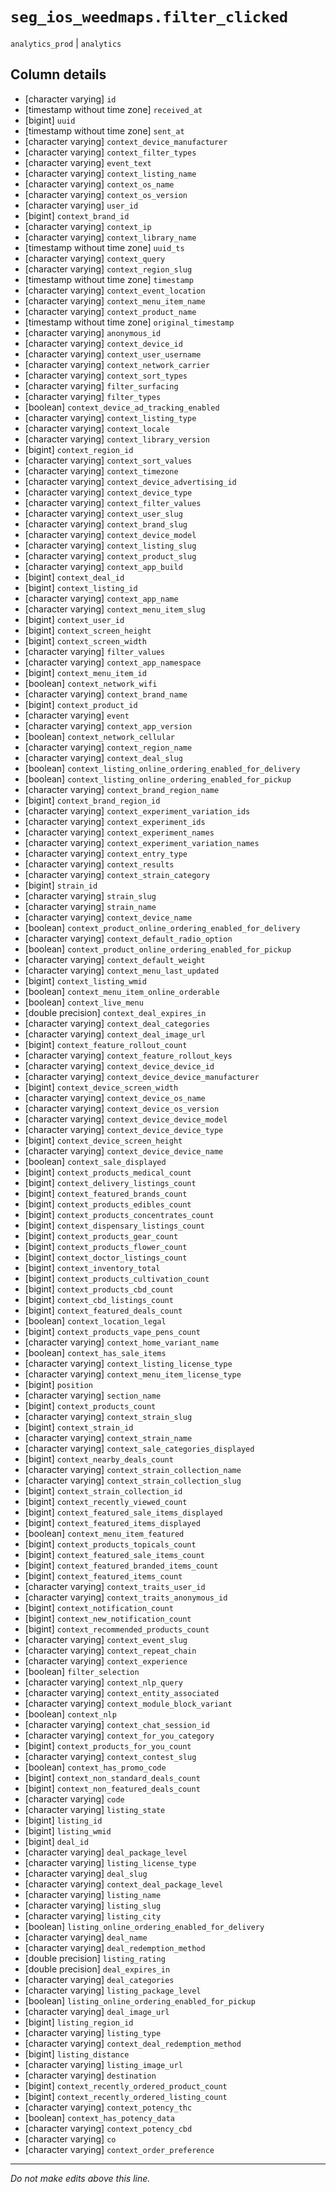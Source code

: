 # `seg_ios_weedmaps.filter_clicked`
`analytics_prod` | `analytics`

## Column details
* [character varying] `id`
* [timestamp without time zone] `received_at`
* [bigint]    `uuid`
* [timestamp without time zone] `sent_at`
* [character varying] `context_device_manufacturer`
* [character varying] `context_filter_types`
* [character varying] `event_text`
* [character varying] `context_listing_name`
* [character varying] `context_os_name`
* [character varying] `context_os_version`
* [character varying] `user_id`
* [bigint]    `context_brand_id`
* [character varying] `context_ip`
* [character varying] `context_library_name`
* [timestamp without time zone] `uuid_ts`
* [character varying] `context_query`
* [character varying] `context_region_slug`
* [timestamp without time zone] `timestamp`
* [character varying] `context_event_location`
* [character varying] `context_menu_item_name`
* [character varying] `context_product_name`
* [timestamp without time zone] `original_timestamp`
* [character varying] `anonymous_id`
* [character varying] `context_device_id`
* [character varying] `context_user_username`
* [character varying] `context_network_carrier`
* [character varying] `context_sort_types`
* [character varying] `filter_surfacing`
* [character varying] `filter_types`
* [boolean]   `context_device_ad_tracking_enabled`
* [character varying] `context_listing_type`
* [character varying] `context_locale`
* [character varying] `context_library_version`
* [bigint]    `context_region_id`
* [character varying] `context_sort_values`
* [character varying] `context_timezone`
* [character varying] `context_device_advertising_id`
* [character varying] `context_device_type`
* [character varying] `context_filter_values`
* [character varying] `context_user_slug`
* [character varying] `context_brand_slug`
* [character varying] `context_device_model`
* [character varying] `context_listing_slug`
* [character varying] `context_product_slug`
* [character varying] `context_app_build`
* [bigint]    `context_deal_id`
* [bigint]    `context_listing_id`
* [character varying] `context_app_name`
* [character varying] `context_menu_item_slug`
* [bigint]    `context_user_id`
* [bigint]    `context_screen_height`
* [bigint]    `context_screen_width`
* [character varying] `filter_values`
* [character varying] `context_app_namespace`
* [bigint]    `context_menu_item_id`
* [boolean]   `context_network_wifi`
* [character varying] `context_brand_name`
* [bigint]    `context_product_id`
* [character varying] `event`
* [character varying] `context_app_version`
* [boolean]   `context_network_cellular`
* [character varying] `context_region_name`
* [character varying] `context_deal_slug`
* [boolean]   `context_listing_online_ordering_enabled_for_delivery`
* [boolean]   `context_listing_online_ordering_enabled_for_pickup`
* [character varying] `context_brand_region_name`
* [bigint]    `context_brand_region_id`
* [character varying] `context_experiment_variation_ids`
* [character varying] `context_experiment_ids`
* [character varying] `context_experiment_names`
* [character varying] `context_experiment_variation_names`
* [character varying] `context_entry_type`
* [character varying] `context_results`
* [character varying] `context_strain_category`
* [bigint]    `strain_id`
* [character varying] `strain_slug`
* [character varying] `strain_name`
* [character varying] `context_device_name`
* [boolean]   `context_product_online_ordering_enabled_for_delivery`
* [character varying] `context_default_radio_option`
* [boolean]   `context_product_online_ordering_enabled_for_pickup`
* [character varying] `context_default_weight`
* [character varying] `context_menu_last_updated`
* [bigint]    `context_listing_wmid`
* [boolean]   `context_menu_item_online_orderable`
* [boolean]   `context_live_menu`
* [double precision] `context_deal_expires_in`
* [character varying] `context_deal_categories`
* [character varying] `context_deal_image_url`
* [bigint]    `context_feature_rollout_count`
* [character varying] `context_feature_rollout_keys`
* [character varying] `context_device_device_id`
* [character varying] `context_device_device_manufacturer`
* [bigint]    `context_device_screen_width`
* [character varying] `context_device_os_name`
* [character varying] `context_device_os_version`
* [character varying] `context_device_device_model`
* [character varying] `context_device_device_type`
* [bigint]    `context_device_screen_height`
* [character varying] `context_device_device_name`
* [boolean]   `context_sale_displayed`
* [bigint]    `context_products_medical_count`
* [bigint]    `context_delivery_listings_count`
* [bigint]    `context_featured_brands_count`
* [bigint]    `context_products_edibles_count`
* [bigint]    `context_products_concentrates_count`
* [bigint]    `context_dispensary_listings_count`
* [bigint]    `context_products_gear_count`
* [bigint]    `context_products_flower_count`
* [bigint]    `context_doctor_listings_count`
* [bigint]    `context_inventory_total`
* [bigint]    `context_products_cultivation_count`
* [bigint]    `context_products_cbd_count`
* [bigint]    `context_cbd_listings_count`
* [bigint]    `context_featured_deals_count`
* [boolean]   `context_location_legal`
* [bigint]    `context_products_vape_pens_count`
* [character varying] `context_home_variant_name`
* [boolean]   `context_has_sale_items`
* [character varying] `context_listing_license_type`
* [character varying] `context_menu_item_license_type`
* [bigint]    `position`
* [character varying] `section_name`
* [bigint]    `context_products_count`
* [character varying] `context_strain_slug`
* [bigint]    `context_strain_id`
* [character varying] `context_strain_name`
* [character varying] `context_sale_categories_displayed`
* [bigint]    `context_nearby_deals_count`
* [character varying] `context_strain_collection_name`
* [character varying] `context_strain_collection_slug`
* [bigint]    `context_strain_collection_id`
* [bigint]    `context_recently_viewed_count`
* [bigint]    `context_featured_sale_items_displayed`
* [bigint]    `context_featured_items_displayed`
* [boolean]   `context_menu_item_featured`
* [bigint]    `context_products_topicals_count`
* [bigint]    `context_featured_sale_items_count`
* [bigint]    `context_featured_branded_items_count`
* [bigint]    `context_featured_items_count`
* [character varying] `context_traits_user_id`
* [character varying] `context_traits_anonymous_id`
* [bigint]    `context_notification_count`
* [bigint]    `context_new_notification_count`
* [bigint]    `context_recommended_products_count`
* [character varying] `context_event_slug`
* [character varying] `context_repeat_chain`
* [character varying] `context_experience`
* [boolean]   `filter_selection`
* [character varying] `context_nlp_query`
* [character varying] `context_entity_associated`
* [character varying] `context_module_block_variant`
* [boolean]   `context_nlp`
* [character varying] `context_chat_session_id`
* [character varying] `context_for_you_category`
* [bigint]    `context_products_for_you_count`
* [character varying] `context_contest_slug`
* [boolean]   `context_has_promo_code`
* [bigint]    `context_non_standard_deals_count`
* [bigint]    `context_non_featured_deals_count`
* [character varying] `code`
* [character varying] `listing_state`
* [bigint]    `listing_id`
* [bigint]    `listing_wmid`
* [bigint]    `deal_id`
* [character varying] `deal_package_level`
* [character varying] `listing_license_type`
* [character varying] `deal_slug`
* [character varying] `context_deal_package_level`
* [character varying] `listing_name`
* [character varying] `listing_slug`
* [character varying] `listing_city`
* [boolean]   `listing_online_ordering_enabled_for_delivery`
* [character varying] `deal_name`
* [character varying] `deal_redemption_method`
* [double precision] `listing_rating`
* [double precision] `deal_expires_in`
* [character varying] `deal_categories`
* [character varying] `listing_package_level`
* [boolean]   `listing_online_ordering_enabled_for_pickup`
* [character varying] `deal_image_url`
* [bigint]    `listing_region_id`
* [character varying] `listing_type`
* [character varying] `context_deal_redemption_method`
* [bigint]    `listing_distance`
* [character varying] `listing_image_url`
* [character varying] `destination`
* [bigint]    `context_recently_ordered_product_count`
* [bigint]    `context_recently_ordered_listing_count`
* [character varying] `context_potency_thc`
* [boolean]   `context_has_potency_data`
* [character varying] `context_potency_cbd`
* [character varying] `co`
* [character varying] `context_order_preference`

-------------------------------------------------------------------------------
*Do not make edits above this line.*

